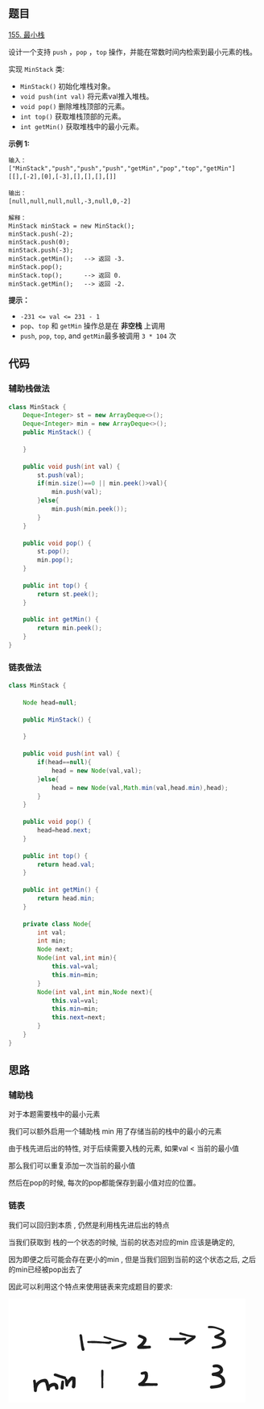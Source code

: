 ## 题目

[155. 最小栈](https://leetcode.cn/problems/min-stack/)

设计一个支持 `push` ，`pop` ，`top` 操作，并能在常数时间内检索到最小元素的栈。

实现 `MinStack` 类:

- `MinStack()` 初始化堆栈对象。
- `void push(int val)` 将元素val推入堆栈。
- `void pop()` 删除堆栈顶部的元素。
- `int top()` 获取堆栈顶部的元素。
- `int getMin()` 获取堆栈中的最小元素。

 

**示例 1:**

```
输入：
["MinStack","push","push","push","getMin","pop","top","getMin"]
[[],[-2],[0],[-3],[],[],[],[]]

输出：
[null,null,null,null,-3,null,0,-2]

解释：
MinStack minStack = new MinStack();
minStack.push(-2);
minStack.push(0);
minStack.push(-3);
minStack.getMin();   --> 返回 -3.
minStack.pop();
minStack.top();      --> 返回 0.
minStack.getMin();   --> 返回 -2.
```

 

**提示：**

- `-231 <= val <= 231 - 1`
- `pop`、`top` 和 `getMin` 操作总是在 **非空栈** 上调用
- `push`, `pop`, `top`, and `getMin`最多被调用 `3 * 104` 次



## 代码

### 辅助栈做法

```java
class MinStack {
    Deque<Integer> st = new ArrayDeque<>();
    Deque<Integer> min = new ArrayDeque<>();
    public MinStack() {
        
    }
    
    public void push(int val) {
        st.push(val);
		if(min.size()==0 || min.peek()>val){
            min.push(val);
        }else{
            min.push(min.peek());
        }
    }
    
    public void pop() {
		st.pop();
        min.pop();
    }
    
    public int top() {
		return st.peek();
    }
    
    public int getMin() {
		return min.peek();
    }
}
```

### 链表做法

```java
class MinStack {
    
    Node head=null;

    public MinStack() {
        
    }
    
    public void push(int val) {
        if(head==null){
            head = new Node(val,val);
        }else{
            head = new Node(val,Math.min(val,head.min),head);
        }
    }
    
    public void pop() {
        head=head.next;
    }
    
    public int top() {
        return head.val;
    }
    
    public int getMin() {
        return head.min;
    }

    private class Node{
        int val;
        int min;
        Node next;
        Node(int val,int min){
            this.val=val;
            this.min=min;
        }
        Node(int val,int min,Node next){
            this.val=val;
            this.min=min;
            this.next=next;
        }
    }
}
```



## 思路

### 辅助栈

对于本题需要栈中的最小元素 

我们可以额外启用一个辅助栈 min 用了存储当前的栈中的最小的元素

由于栈先进后出的特性, 对于后续需要入栈的元素, 如果val < 当前的最小值

那么我们可以重复添加一次当前的最小值 

然后在pop的时候, 每次的pop都能保存到最小值对应的位置。

### 链表

我们可以回归到本质 , 仍然是利用栈先进后出的特点

当我们获取到 栈的一个状态的时候, 当前的状态对应的min 应该是确定的,

因为即便之后可能会存在更小的min , 但是当我们回到当前的这个状态之后, 之后的min已经被pop出去了

因此可以利用这个特点来使用链表来完成题目的要求: 

![](assets/image-20240124210911380.png)



